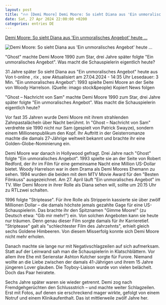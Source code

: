 ```yaml
---
layout: post
title: "🔥🔥 [Demi Moore] Demi Moore: So sieht Diana aus 'Ein unmoralisches Angebot' heute ..."
date: Sat, 27 Apr 2024 22:00:00 +0200
categories: entries DE
---
```

[Demi Moore: So sieht Diana aus 'Ein unmoralisches Angebot' heute ...](https://www.t-online.de/unterhaltung/stars/id_88184210/demi-moore-so-sieht-diana-aus-ein-unmoralisches-angebot-heute-aus.html)

![Demi Moore: So sieht Diana aus 'Ein unmoralisches Angebot' heute ...](https://images.t-online.de/2024/04/cvj2-cvBQJqw/0x102:2301x1294/fit-in/1800x0/ein-unmoralisches-angebot-1993-spielte-demi-moore-an-der-seite-von-woody-harrelson.jpg)

"Ghost" machte Demi Moore 1990 zum Star, drei Jahre später folgte "Ein unmoralisches Angebot". Was macht die Schauspielerin eigentlich heute?

31 Jahre später So sieht Diana aus "Ein unmoralisches Angebot" heute aus Von t-online , rix , sow Aktualisiert am 27.04.2024 - 14:35 Uhr Lesedauer: 3 Min. "Ein unmoralisches Angebot": 1993 spielte Demi Moore an der Seite von Woody Harrelson. (Quelle: imago stock&people) Kopiert News folgen

"Ghost – Nachricht von Sam" machte Demi Moore 1990 zum Star, drei Jahre später folgte "Ein unmoralisches Angebot". Was macht die Schauspielerin eigentlich heute?

Vor fast 35 Jahren wurde Demi Moore mit ihrem strahlenden Zahnpastalächeln über Nacht berühmt. In "Ghost – Nachricht von Sam" verdrehte sie 1990 nicht nur Sam (gespielt von Patrick Swayze), sondern einem Millionenpublikum den Kopf. Ihr Auftritt in der Geisterromanze machte die damals 27-Jährige weltweit bekannt und brachte ihr eine Golden-Globe-Nominierung ein.

Demi Moore war danach in Hollywood gefragt. Drei Jahre nach "Ghost" folgte "Ein unmoralisches Angebot". 1993 spielte sie an der Seite von Robert Redford, der ihr im Film für eine gemeinsame Nacht eine Million US-Dollar bietet. Woody Harrelson war in dem Drama als Demi Moores Ehemann zu sehen. 1994 wurden die beiden mit dem MTV Movie Award für den "Besten Filmkuss" ausgezeichnet. Am 27. April läuft "Ein unmoralisches Angebot" im TV. Wer Demi Moore in ihrer Rolle als Diana sehen will, sollte um 20.15 Uhr zu RTLzwei schalten.

1996 folgte "Striptease". Für ihre Rolle als Stripperin kassierte sie über zwölf Millionen Dollar – die damals höchste jemals gezahlte Gage für eine US-Schauspielerin. Das brachte ihr den Spitznamen "Gimme Moore!" (zu Deutsch etwa: "Gib mir mehr!") ein. Von solchen Angeboten kann sie heute nur träumen. Denn genau dieser Film sorgte damals für ihr Karrieretief. "Striptease" galt als "schlechtester Film des Jahrzehnts", erhielt gleich sechs Goldene Himbeeren. Von diesem Misserfolg konnte sich Demi Moore nicht mehr erholen.

Danach machte sie lange nur mit Negativschlagzeilen auf sich aufmerksam. Statt auf der Leinwand sah man die Schauspielerin in Klatschblättern. Vor allem ihre Ehe mit Serienstar Ashton Kutcher sorgte für Furore. Niemand wollte an die Liebe zwischen der damals 41-Jährigen und ihrem 15 Jahre jüngeren Lover glauben. Die Toyboy-Liaison wurde von vielen belächelt. Doch das Paar heiratete.

Sechs Jahre später waren sie wieder getrennt. Demi zog nach Fremdgehgerüchten den Schlussstrich – und machte weiter Schlagzeilen. Erst mit Fotos, auf denen sie erschreckend mager wirkte, gefolgt von einem Notruf und einem Klinikaufenthalt. Das ist mittlerweile zwölf Jahre her.

